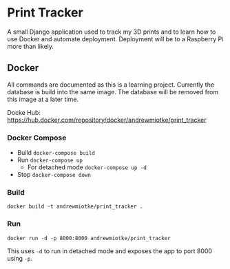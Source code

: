 # Print Tracker 

A small Django application used to track my 3D prints and to learn how to use Docker and automate deployment. Deployment will be to a Raspberry Pi more than likely. 


## Docker 

All commands are documented as this is a learning project. Currently the database is build into the same image. The database will be removed from this image at a later time.

Docke Hub: https://hub.docker.com/repository/docker/andrewmiotke/print_tracker

### Docker Compose

- Build `docker-compose build`
- Run `docker-compose up`
    - For detached mode `docker-compose up -d`
- Stop `docker-compose down`

### Build 

`docker build -t andrewmiotke/print_tracker .`

### Run 

`docker run -d -p 8000:8000 andrewmiotke/print_tracker`

This uses `-d` to run in detached mode and exposes the app to port 8000 using `-p`.
